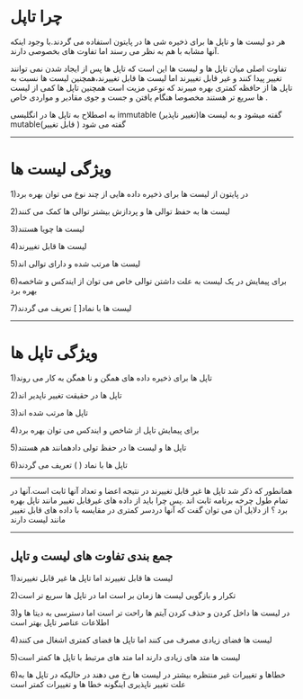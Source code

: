 # چرا تاپل
هر دو لیست ها و تاپل ها برای ذخیره شی ها در پایتون استفاده می گردند.با وجود اینکه آنها مشابه با هم به نظر می رسند اما تفاوت های بخصوصی دارند.

تفاوت اصلی میان تاپل ها و لیست ها این است که تاپل ها پس از ایجاد شدن نمی توانند تغییر پیدا کنند و غیر قابل تغییرند اما لیست ها قابل تغییرند،همچنین لیست ها نسبت به تاپل ها از حافظه کمتری بهره میبرند که نوعی مزیت است همچنین تاپل ها کمی از لیست  ها سریع تر هستند مخصوصا هنگام یافتن و جست و جوی مقادیر و مواردی خاص .

به اصطلاح به تاپل ها در انگلیسی immutable (تغییر ناپذیر)گفته میشود 
و به لیست ها 
mutable(قابل تغییر )
گفته می شود
___
# ویژگی لیست ها 
1)در پایتون از لیست ها برای ذخیره داده هایی از چند نوع می توان بهره برد

2)لیست ها به حفظ توالی ها و پردازش بیشتر توالی ها کمک می کنند 

3)لیست ها چویا هستند

4)لیست ها قابل تغییرند

5)لیست ها مرتب شده و دارای توالی اند

6)برای پیمایش در یک لیست به علت داشتن توالی خاص می توان از ایندکس و شاخصه بهره برد

7)لیست ها با نماد[ ] تعریف می گردند
___
# ویژگی تاپل ها  
1)تاپل ها برای ذخیره داده های همگن و نا همگن به کار می روند

2)تاپل ها در حقیقت تغییر ناپدیر اند

3)تاپل ها مرتب شده اند

4)برای پیمایش تاپل از شاخص و ایندکس می توان بهره برد

5)تاپل ها و لیست ها در حفظ تولی دادهمانند هم هستند

6)تاپل ها با نماد ( ) تعریف می گردند 
___
همانطور که ذکر شد تاپل ها غیر قابل تغییرند در نتیجه اعضا و تعداد آنها ثابت است.آنها در تمام طول چرخه برنامه ثابت اند .پس چرا باید از داده های غیرقابل تغییر مانند تاپل بهره برد ؟ از دلایل آن می توان گفت که آنها دردسر کمتری در مقایسه با داده های قابل تغییر مانند لیست دارند 
___
## جمع بندی تفاوت های لیست و تاپل
1)لیست ها قابل تغییرند اما تاپل ها غیر قابل تغییرند

2)تکرار و بازگویی لیست ها زمان بر است اما در تاپل ها سریع تر است

3)در لیست ها داخل کردن و حذف کردن آیتم ها راحت تر است اما دسترسی به دیتا ها و اطلاعات عناصر تاپل بهتر است

4)لیست ها فضای زیادی مصرف می کنند اما تاپل ها فضای کمتری اشغال می کنند

5)لیست ها متد های زیادی دارند اما متد های مرتبط با تاپل ها کمتر است

6)خطاها و تغییرات غیر منتظره بیشتر در لیست ها رخ می دهند در حالیکه در تاپل ها به علت تغییر ناپذیری اینگونه خطا ها و تغییرات کمتر است